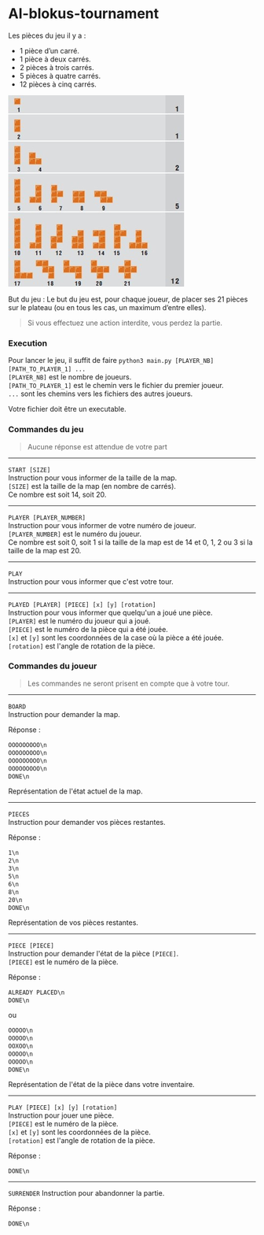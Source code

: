 # AI-blokus-tournament

Les pièces du jeu il y a :
- 1 pièce d’un carré.
- 1 pièce à deux carrés.
- 2 pièces à trois carrés.
- 5 pièces à quatre carrés.
- 12 pièces à cinq carrés.

![img.png](img.png)

But du jeu :
Le but du jeu est, pour chaque joueur, de placer ses 21 pièces sur le plateau (ou en tous les cas, un maximum d’entre elles).

> Si vous effectuez une action interdite, vous perdez la partie.

### Execution

Pour lancer le jeu, il suffit de faire `python3 main.py [PLAYER_NB] [PATH_TO_PLAYER_1] ...`  
`[PLAYER_NB]` est le nombre de joueurs.  
`[PATH_TO_PLAYER_1]` est le chemin vers le fichier du premier joueur.  
`...` sont les chemins vers les fichiers des autres joueurs.  

Votre fichier doit être un executable.

### Commandes du jeu

> Aucune réponse est attendue de votre part

--------------------------------------------------------------------------------

`START [SIZE]`   
Instruction pour vous informer de la taille de la map.  
`[SIZE]` est la taille de la map (en nombre de carrés).  
Ce nombre est soit 14, soit 20.

--------------------------------------------------------------------------------

`PLAYER [PLAYER_NUMBER]`  
Instruction pour vous informer de votre numéro de joueur.  
`[PLAYER_NUMBER]` est le numéro du joueur.  
Ce nombre est soit 0, soit 1 si la taille de la map est de 14 et 0, 1, 2 ou 3 si la taille de la map est 20.

--------------------------------------------------------------------------------

`PLAY`  
Instruction pour vous informer que c'est votre tour.

--------------------------------------------------------------------------------

`PLAYED [PLAYER] [PIECE] [x] [y] [rotation]`  
Instruction pour vous informer que quelqu'un a joué une pièce.  
`[PLAYER]` est le numéro du joueur qui a joué.  
`[PIECE]` est le numéro de la pièce qui a été jouée.  
`[x]` et `[y]` sont les coordonnées de la case où la pièce a été jouée.  
`[rotation]` est l'angle de rotation de la pièce.  


### Commandes du joueur

> Les commandes ne seront prisent en compte que à votre tour.
--------------------------------------------------------------------------------

`BOARD`  
Instruction pour demander la map.

Réponse :
```
OOOOOOOOO\n
OOOOOOOOO\n
OOOOOOOOO\n
OOOOOOOOO\n
DONE\n
```
Représentation de l'état actuel de la map.

--------------------------------------------------------------------------------

`PIECES`   
Instruction pour demander vos pièces restantes.

Réponse :
```
1\n
2\n
3\n
5\n
6\n
8\n
20\n
DONE\n
```
Représentation de vos pièces restantes.

--------------------------------------------------------------------------------

`PIECE [PIECE]`  
Instruction pour demander l'état de la pièce `[PIECE]`.  
`[PIECE]` est le numéro de la pièce.

Réponse :
```
ALREADY PLACED\n
DONE\n
```
ou
```
OOOOO\n
OOOOO\n
OOXOO\n
OOOOO\n
OOOOO\n 
DONE\n
``` 
Représentation de l'état de la pièce dans votre inventaire.

--------------------------------------------------------------------------------


`PLAY [PIECE] [x] [y] [rotation]`  
Instruction pour jouer une pièce.  
`[PIECE]` est le numéro de la pièce.  
`[x]` et `[y]` sont les coordonnées de la pièce.  
`[rotation]` est l'angle de rotation de la pièce.  

Réponse :  
```
DONE\n
```
--------------------------------------------------------------------------------

`SURRENDER` 
Instruction pour abandonner la partie.

Réponse :  
```
DONE\n
``` 

